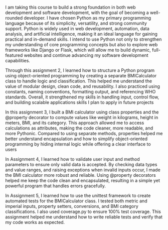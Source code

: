 I am taking this course to build a strong foundation in both web development and software development, with the goal of becoming a well-rounded developer. 
I have chosen Python as my primary programming language because of its simplicity, versatility, and strong community support. 
Python is widely used in web development, automation, data analysis, and artificial intelligence, making it an ideal language for gaining practical and in-demand skills. 
I intend to use Python not only to strengthen my understanding of core programming concepts but also to explore web frameworks like Django or Flask,
which will allow me to build dynamic, full-featured websites and continue advancing my software development capabilities.

Through this assignment 2, I learned how to structure a Python program using object-oriented programming by creating a separate BMICalculator class to handle logic and classification. This helped me understand the value of modular design, clean code, and reusability. I also practiced using constants, naming conventions, formatting output, and referencing WHO standards. Overall, it strengthened my skills in handling input, control flow, and building scalable applications skills I plan to apply in future projects

In this assignment 3, I built a BMI calculator using class properties and the @property decorator to compute values like weight in kilograms, height in meters, BMI, and its category. This approach allowed me to access calculations as attributes, making the code cleaner, more readable, and more Pythonic. Compared to using separate methods, properties helped me better understand encapsulation and how to simplify object-oriented programming by hiding internal logic while offering a clear interface to users

In Assignment 4, I learned how to validate user input and method parameters to ensure only valid data is accepted. By checking data types and value ranges, and raising exceptions when invalid inputs occur, I made the BMI calculator more robust and reliable. Using @property decorators helped me keep the code clean and encapsulated, resulting in a simple yet powerful program that handles errors gracefully.

In Assignment 5, I learned how to use the unittest framework to create automated tests for the BMICalculator class. I tested both metric and imperial inputs, property setters, conversions, and BMI category classifications. I also used coverage.py to ensure 100% test coverage. This assignment helped me understand how to write reliable tests and verify that my code works as expected.
